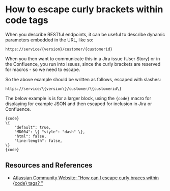# How to escape curly brackets within code tags

When you describe RESTful endpoints, it can be useful to describe dynamic parameters embedded in the URL, like so:

`https://service/{version}/customer/{customerid}`

When you then want to communicate this in a Jira issue (User Story) or in the Confluence, you run into issues, since the curly brackets are reserved for macros - so we need to escape.

So the above example should be written as follows, escaped with slashes:

`https://service/\{version\}/customer/\{customerid\}`

The below example is is for a larger block, using the `{code}` macro for displaying for example JSON and then escaped for inclusion in Jira or Confluence.

```
{code}
\{
    "default": true,
    "MD004": \{ "style": "dash" \},
    "html": false,
    "line-length": false,
\}
{code}
```

## Resources and References

- [Atlassian Community Website: "How can I escape curly braces within {code} tags? "](https://community.atlassian.com/t5/Confluence-questions/How-can-I-escape-curly-braces-within-code-tags/qaq-p/29147)
